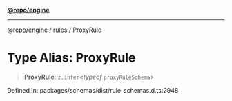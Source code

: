 [**@repo/engine**](../../README.md)

---

[@repo/engine](../../modules.md) / [rules](../README.md) / ProxyRule

# Type Alias: ProxyRule

> **ProxyRule**: `z.infer`\<_typeof_ `proxyRuleSchema`\>

Defined in: packages/schemas/dist/rule-schemas.d.ts:2948
